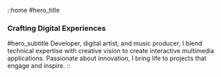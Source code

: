::home
#hero_title
### **Crafting Digital Experiences**

#hero_subtitle
Developer, digital artist, and music producer, I blend technical expertise with creative vision to create interactive multimedia applications. Passionate about innovation, I bring life to projects that engage and inspire.
::
